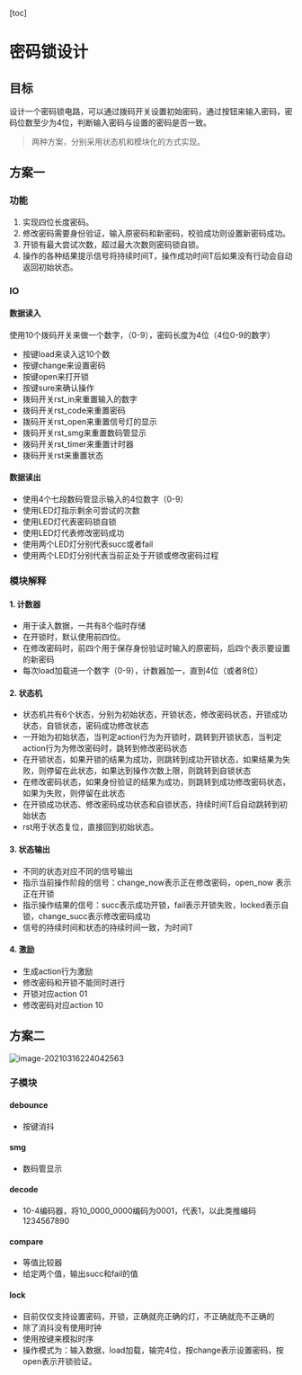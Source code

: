 [toc]

# 密码锁设计

## 目标

设计一个密码锁电路，可以通过拨码开关设置初始密码，通过按钮来输入密码，密码位数至少为4位，判断输入密码与设置的密码是否一致。

> 两种方案，分别采用状态机和模块化的方式实现。

## 方案一

### 功能

1. 实现四位长度密码。
2. 修改密码需要身份验证，输入原密码和新密码，校验成功则设置新密码成功。
3. 开锁有最大尝试次数，超过最大次数则密码锁自锁。
4. 操作的各种结果提示信号将持续时间T，操作成功时间T后如果没有行动会自动返回初始状态。

### IO

#### 数据读入

使用10个拨码开关来做一个数字，（0-9），密码长度为4位（4位0-9的数字）

- 按键load来读入这10个数
- 按键change来设置密码
- 按键open来打开锁
- 按键sure来确认操作
- 拨码开关rst_in来重置输入的数字
- 拨码开关rst_code来重置密码
- 拨码开关rst_open来重置信号灯的显示
- 拨码开关rst_smg来重置数码管显示
- 拨码开关rst_timer来重置计时器
- 拨码开关rst来重置状态

#### 数据读出

- 使用4个七段数码管显示输入的4位数字（0-9）
- 使用LED灯指示剩余可尝试的次数
- 使用LED灯代表密码锁自锁
- 使用LED灯代表修改密码成功
- 使用两个LED灯分别代表succ或者fail
- 使用两个LED灯分别代表当前正处于开锁或修改密码过程

### 模块解释

#### **1. 计数器**

- 用于读入数据，一共有8个临时存储
- 在开锁时，默认使用前四位。
- 在修改密码时，前四个用于保存身份验证时输入的原密码，后四个表示要设置的新密码
- 每次load加载进一个数字（0-9），计数器加一，直到4位（或者8位）

#### **2.** **状态机**

- 状态机共有6个状态，分别为初始状态，开锁状态，修改密码状态，开锁成功状态，自锁状态，密码成功修改状态
- 一开始为初始状态，当判定action行为为开锁时，跳转到开锁状态，当判定action行为为修改密码时，跳转到修改密码状态
- 在开锁状态，如果开锁的结果为成功，则跳转到成功开锁状态，如果结果为失败，则停留在此状态，如果达到操作次数上限，则跳转到自锁状态
- 在修改密码状态，如果身份验证的结果为成功，则跳转到成功修改密码状态，如果为失败，则停留在此状态
- 在开锁成功状态、修改密码成功状态和自锁状态，持续时间T后自动跳转到初始状态
- rst用于状态复位，直接回到初始状态。

#### **3.** **状态输出**

- 不同的状态对应不同的信号输出
- 指示当前操作阶段的信号：change_now表示正在修改密码，open_now 表示正在开锁
- 指示操作结果的信号：succ表示成功开锁，fail表示开锁失败，locked表示自锁，change_succ表示修改密码成功
- 信号的持续时间和状态的持续时间一致，为时间T

#### 4. **激励**

- 生成action行为激励
- 修改密码和开锁不能同时进行
- 开锁对应action 01
- 修改密码对应action 10 

## 方案二

![image-20210316224042563](https://frozenwhale.oss-cn-beijing.aliyuncs.com/img/image-20210316224042563.png)

### 子模块

#### debounce

- 按键消抖

#### smg

- 数码管显示

#### decode

- 10-4编码器，将10_0000_0000编码为0001，代表1，以此类推编码1234567890

#### compare

- 等值比较器
- 给定两个值，输出succ和fail的值

#### lock

- 目前仅仅支持设置密码，开锁，正确就亮正确的灯，不正确就亮不正确的
- 除了消抖没有使用时钟
- 使用按键来模拟时序
- 操作模式为：输入数据，load加载，输完4位，按change表示设置密码，按open表示开锁验证。